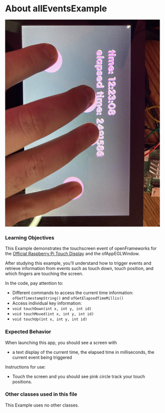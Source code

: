# About allEventsExample

![Screenshot of rpiTouchExample](rpiTouchExampleScreenshot.jpg)


### Learning Objectives

This Example demonstrates the touchscreen event of openFrameworks for the [Official Raspberry Pi Touch Display](https://www.raspberrypi.org/documentation/hardware/display/) and the ofAppEGLWindow.

After studying this example, you'll understand how to trigger events and retrieve information from events such as touch down, touch position, and which fingers are touching the screen.

In the code, pay attention to:

* Different commands to access the current time information: ```ofGetTimestampString()``` and ```ofGetElapsedTimeMillis()```
* Access individual key information: 
* ```void touchDown(int x, int y, int id)```
*	```void touchMoved(int x, int y, int id)```
*	```void touchUp(int x, int y, int id)```

### Expected Behavior


When launching this app, you should see a screen with

* a text display of the current time, the elapsed time in milliseconds, the current event being triggered


Instructions for use:

* Touch the screen and you should see pink circle track your touch positions.  


### Other classes used in this file

This Example uses no other classes.
